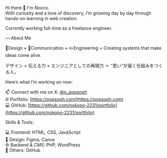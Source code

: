 Hi there 👋 I'm Nocco.  
With curiosity and a love of discovery, I’m growing day by day through hands-on learning in web creation.

Currently working full-time as a freelance engineer.

— 
About Me

🌱Design × 🤝Communication × ✏️Engineering = Creating systems that make ideas come alive.

デザイン × 伝える力 × エンジニアとしての再現力 ＝ “思い”が届く仕組みをつくる人。


Here’s what I’m working on now:  

📫 Connect with me on X: [@n_popsoph](https://x.com/n_popsoph)  
🌐 Portfolio: [https://popsoph.com](https://popsoph.com)  
💻 GitHub: [https://github.com/nokopo-2231/portfolio](https://github.com/nokopo-2231/portfolio)

Skills & Tools:

💻 Frontend: HTML, CSS, JavaScript  
🎨 Design: Figma, Canva  
⚙️ Backend & CMS: PHP, WordPress  
🔧 Others: GitHub



